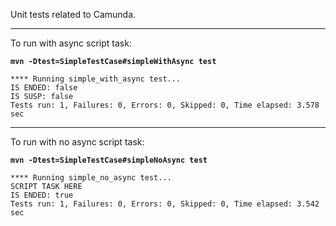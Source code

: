 Unit tests related to Camunda.

----

To run with async script task: 

**```mvn -Dtest=SimpleTestCase#simpleWithAsync test```**

```
**** Running simple_with_async test...
IS ENDED: false
IS SUSP: false
Tests run: 1, Failures: 0, Errors: 0, Skipped: 0, Time elapsed: 3.578 sec
```

----

To run with no async script task: 

**```mvn -Dtest=SimpleTestCase#simpleNoAsync test```**

```
**** Running simple_no_async test...
SCRIPT TASK HERE
IS ENDED: true
Tests run: 1, Failures: 0, Errors: 0, Skipped: 0, Time elapsed: 3.542 sec
```
